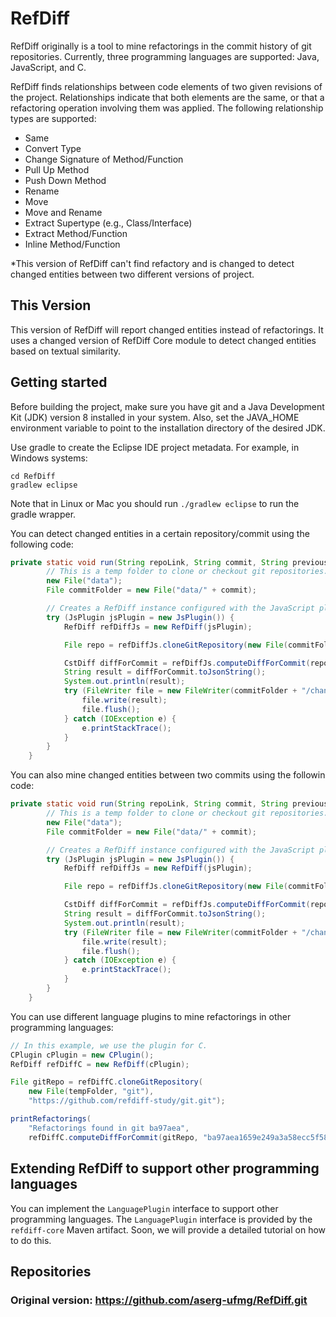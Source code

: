 # RefDiff

RefDiff originally is a tool to mine refactorings in the commit history of git repositories.
Currently, three programming languages are supported: Java, JavaScript, and C.

RefDiff finds relationships between code elements of two given revisions of the
project. Relationships indicate that both elements are the same, or that a refactoring
operation involving them was applied. The following relationship types are supported:

* Same
* Convert Type
* Change Signature of Method/Function
* Pull Up Method
* Push Down Method
* Rename
* Move
* Move and Rename
* Extract Supertype (e.g., Class/Interface)
* Extract Method/Function
* Inline Method/Function

*This version of RefDiff can't find refactory and is changed to detect changed entities between two different versions of project. 

## This Version

This version of RefDiff will report changed entities instead of refactorings. It uses a changed version of RefDiff Core module to detect changed entities based on textual similarity.

## Getting started

Before building the project, make sure you have git and a Java Development Kit (JDK) version 8 installed in your system. Also, set the JAVA_HOME environment variable to point to the installation directory of the desired JDK.

Use gradle to create the Eclipse IDE project metadata. For example, in Windows systems:

```
cd RefDiff
gradlew eclipse
```

Note that in Linux or Mac you should run `./gradlew eclipse` to run the gradle wrapper.

You can detect changed entities in a certain repository/commit using the following code:

```java
private static void run(String repoLink, String commit, String previousCommit) throws Exception {
		// This is a temp folder to clone or checkout git repositories.
		new File("data");
		File commitFolder = new File("data/" + commit);

		// Creates a RefDiff instance configured with the JavaScript plugin.
		try (JsPlugin jsPlugin = new JsPlugin()) {
			RefDiff refDiffJs = new RefDiff(jsPlugin);

			File repo = refDiffJs.cloneGitRepository(new File(commitFolder, "berkeTests.git"), repoLink);

			CstDiff diffForCommit = refDiffJs.computeDiffForCommit(repo, commit);
			String result = diffForCommit.toJsonString();
			System.out.println(result);
			try (FileWriter file = new FileWriter(commitFolder + "/changes.json")) {
				file.write(result);
				file.flush();	 
			} catch (IOException e) {
				e.printStackTrace();
			}
		}
	}
```

You can also mine changed entities between two commits using the followin code:

```java
private static void run(String repoLink, String commit, String previousCommit) throws Exception {
		// This is a temp folder to clone or checkout git repositories.
		new File("data");
		File commitFolder = new File("data/" + commit);

		// Creates a RefDiff instance configured with the JavaScript plugin.
		try (JsPlugin jsPlugin = new JsPlugin()) {
			RefDiff refDiffJs = new RefDiff(jsPlugin);

			File repo = refDiffJs.cloneGitRepository(new File(commitFolder, "berkeTests.git"), repoLink);

			CstDiff diffForCommit = refDiffJs.computeDiffForCommit(repo, previousCommit, commit);
			String result = diffForCommit.toJsonString();
			System.out.println(result);
			try (FileWriter file = new FileWriter(commitFolder + "/changes.json")) {
				file.write(result);
				file.flush();	 
			} catch (IOException e) {
				e.printStackTrace();
			}
		}
	}
```

You can use different language plugins to mine refactorings in other programming languages:

```java
// In this example, we use the plugin for C.
CPlugin cPlugin = new CPlugin();
RefDiff refDiffC = new RefDiff(cPlugin);

File gitRepo = refDiffC.cloneGitRepository(
	new File(tempFolder, "git"),
	"https://github.com/refdiff-study/git.git");

printRefactorings(
	"Refactorings found in git ba97aea",
	refDiffC.computeDiffForCommit(gitRepo, "ba97aea1659e249a3a58ecc5f583ee2056a90ad8"));

```


## Extending RefDiff to support other programming languages

You can implement the `LanguagePlugin` interface to support other programming languages.
The `LanguagePlugin` interface is provided by the `refdiff-core` Maven artifact.
Soon, we will provide a detailed tutorial on how to do this.


## Repositories

### Original version: https://github.com/aserg-ufmg/RefDiff.git
